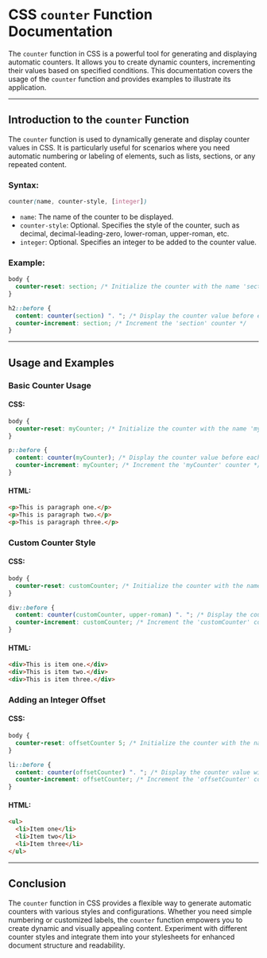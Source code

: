 # CSS `counter` Function Documentation

The `counter` function in CSS is a powerful tool for generating and displaying automatic counters. It allows you to create dynamic counters, incrementing their values based on specified conditions. This documentation covers the usage of the `counter` function and provides examples to illustrate its application.

---

## Introduction to the `counter` Function

The `counter` function is used to dynamically generate and display counter values in CSS. It is particularly useful for scenarios where you need automatic numbering or labeling of elements, such as lists, sections, or any repeated content.

### Syntax:

```css
counter(name, counter-style, [integer])
```

- `name`: The name of the counter to be displayed.
- `counter-style`: Optional. Specifies the style of the counter, such as decimal, decimal-leading-zero, lower-roman, upper-roman, etc.
- `integer`: Optional. Specifies an integer to be added to the counter value.

### Example:

```css
body {
  counter-reset: section; /* Initialize the counter with the name 'section' */
}

h2::before {
  content: counter(section) ". "; /* Display the counter value before each h2 element */
  counter-increment: section; /* Increment the 'section' counter */
}
```

---

## Usage and Examples

### Basic Counter Usage

#### CSS:

```css
body {
  counter-reset: myCounter; /* Initialize the counter with the name 'myCounter' */
}

p::before {
  content: counter(myCounter); /* Display the counter value before each paragraph */
  counter-increment: myCounter; /* Increment the 'myCounter' counter */
}
```

#### HTML:

```html
<p>This is paragraph one.</p>
<p>This is paragraph two.</p>
<p>This is paragraph three.</p>
```

### Custom Counter Style

#### CSS:

```css
body {
  counter-reset: customCounter; /* Initialize the counter with the name 'customCounter' */
}

div::before {
  content: counter(customCounter, upper-roman) ". "; /* Display the counter value in upper-roman style */
  counter-increment: customCounter; /* Increment the 'customCounter' counter */
}
```

#### HTML:

```html
<div>This is item one.</div>
<div>This is item two.</div>
<div>This is item three.</div>
```

### Adding an Integer Offset

#### CSS:

```css
body {
  counter-reset: offsetCounter 5; /* Initialize the counter with the name 'offsetCounter' and an offset of 5 */
}

li::before {
  content: counter(offsetCounter) ". "; /* Display the counter value with the offset */
  counter-increment: offsetCounter; /* Increment the 'offsetCounter' counter */
}
```

#### HTML:

```html
<ul>
  <li>Item one</li>
  <li>Item two</li>
  <li>Item three</li>
</ul>
```

---

## Conclusion

The `counter` function in CSS provides a flexible way to generate automatic counters with various styles and configurations. Whether you need simple numbering or customized labels, the `counter` function empowers you to create dynamic and visually appealing content. Experiment with different counter styles and integrate them into your stylesheets for enhanced document structure and readability.
